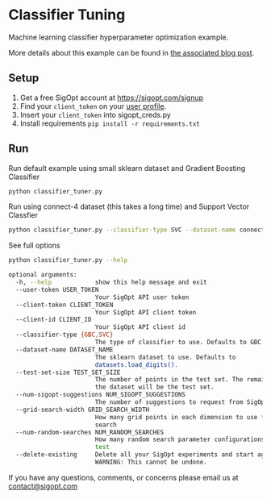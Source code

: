 # Classifier Tuning

Machine learning classifier hyperparameter optimization example.

More details about this example can be found in [the associated blog post](http://blog.sigopt.com/post/111903668663/tuning-machine-learning-models).

## Setup
1. Get a free SigOpt account at https://sigopt.com/signup
2. Find your `client_token` on your [user profile](https://sigopt.com/user/profile).
3. Insert your `client_token` into sigopt_creds.py
4. Install requirements `pip install -r requirements.txt`

## Run

Run default example using small sklearn dataset and Gradient Boosting Classifier
```bash
python classifier_tuner.py
```

Run using connect-4 dataset (this takes a long time) and Support Vector Classfier

```bash
python classifier_tuner.py --classifier-type SVC --dataset-name connect-4 --test-set-size 7557
```

See full options
```bash
python classifier_tuner.py --help

optional arguments:
  -h, --help            show this help message and exit
  --user-token USER_TOKEN
                        Your SigOpt API user token
  --client-token CLIENT_TOKEN
                        Your SigOpt API client token
  --client-id CLIENT_ID
                        Your SigOpt API client id
  --classifier-type {GBC,SVC}
                        The type of classifier to use. Defaults to GBC
  --dataset-name DATASET_NAME
                        The sklearn dataset to use. Defaults to
                        datasets.load_digits().
  --test-set-size TEST_SET_SIZE
                        The number of points in the test set. The remainder of
                        the dataset will be the test set.
  --num-sigopt-suggestions NUM_SIGOPT_SUGGESTIONS
                        The number of suggestions to request from SigOpt.
  --grid-search-width GRID_SEARCH_WIDTH
                        How many grid points in each dimension to use for grid
                        search
  --num-random-searches NUM_RANDOM_SEARCHES
                        How many random search parameter configurations to
                        test
  --delete-existing     Delete all your SigOpt experiments and start again.
                        WARNING: This cannot be undone.
```

If you have any questions, comments, or concerns please email us at contact@sigopt.com
